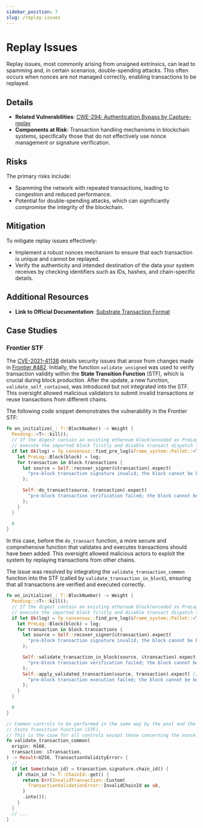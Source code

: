 ```yaml
---
sidebar_position: 7
slug: /replay-issues
---
```


# Replay Issues

Replay issues, most commonly arising from unsigned extrinsics, can lead to spamming and, in certain scenarios, double-spending attacks. This often occurs when nonces are not managed correctly, enabling transactions to be replayed.

## Details

- **Related Vulnerabilities**: [CWE-294: Authentication Bypass by Capture-replay](https://cwe.mitre.org/data/definitions/294.html)
- **Components at Risk**: Transaction handling mechanisms in blockchain systems, specifically those that do not effectively use nonce management or signature verification.

## Risks

The primary risks include:

- Spamming the network with repeated transactions, leading to congestion and reduced performance.
- Potential for double-spending attacks, which can significantly compromise the integrity of the blockchain.

## Mitigation

To mitigate replay issues effectively:

- Implement a robust nonces mechanism to ensure that each transaction is unique and cannot be replayed.
- Verify the authenticity and intended destination of the data your system receives by checking identifiers such as IDs, hashes, and chain-specific details.

## Additional Resources

- **Link to Official Documentation**: [Substrate Transaction Format](https://docs.substrate.io/reference/transaction-format/)

## Case Studies

### Frontier STF

The [CVE-2021-41138](https://github.com/paritytech/frontier/security/advisories/GHSA-vj62-g63v-f8mf) details security issues that arose from changes made in [Frontier #482](https://github.com/paritytech/frontier/pull/482). Initially, the function `validate_unsigned` was used to verify transaction validity within the **State Transition Function** (STF), which is crucial during block production. After the update, a new function, `validate_self_contained`, was introduced but not integrated into the STF. This oversight allowed malicious validators to submit invalid transactions or reuse transactions from different chains.

The following code snippet demonstrates the vulnerability in the Frontier STF:

```rust
fn on_initialize(_: T::BlockNumber) -> Weight {
  Pending::<T>::kill();
  // If the digest contain an existing ethereum block(encoded as PreLog), If contains,
  // execute the imported block firstly and disable transact dispatch function.
  if let Ok(log) = fp_consensus::find_pre_log(&frame_system::Pallet::<T>::digest()) {
    let PreLog::Block(block) = log;
    for transaction in block.transactions {
      let source = Self::recover_signer(&transaction).expect(
        "pre-block transaction signature invalid; the block cannot be built",
      );

      Self::do_transact(source, transaction).expect(
        "pre-block transaction verification failed; the block cannot be built",
      );
    }
  }

  0
}
```

In this case, before the `do_transact` function, a more secure and comprehensive function that validates and executes transactions should have been added. This oversight allowed malicious actors to exploit the system by replaying transactions from other chains.

The issue was resolved by integrating the `validate_transaction_common` function into the STF (called by `validate_transaction_in_block`), ensuring that all transactions are verified and executed correctly.

```rust
fn on_initialize(_: T::BlockNumber) -> Weight {
  Pending::<T>::kill();
  // If the digest contain an existing ethereum block(encoded as PreLog), If contains,
  // execute the imported block firstly and disable transact dispatch function.
  if let Ok(log) = fp_consensus::find_pre_log(&frame_system::Pallet::<T>::digest()) {
    let PreLog::Block(block) = log;
    for transaction in block.transactions {
      let source = Self::recover_signer(&transaction).expect(
        "pre-block transaction signature invalid; the block cannot be built",
      );

      Self::validate_transaction_in_block(source, &transaction).expect(
        "pre-block transaction verification failed; the block cannot be built",
      );
      Self::apply_validated_transaction(source, transaction).expect( // do_transact
        "pre-block transaction execution failed; the block cannot be built",
      );
    }
  }

  0
}

// Common controls to be performed in the same way by the pool and the
// State Transition Function (STF).
// This is the case for all controls except those concerning the nonce.
fn validate_transaction_common(
  origin: H160,
  transaction: &Transaction,
) -> Result<U256, TransactionValidityError> {
  // ...
  if let Some(chain_id) = transaction.signature.chain_id() {
    if chain_id != T::ChainId::get() {
      return Err(InvalidTransaction::Custom(
        TransactionValidationError::InvalidChainId as u8,
      )
      .into());
    }
  }
  // ...
}
```
